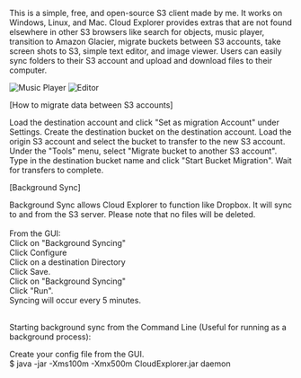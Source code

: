 This is a simple, free, and open-source S3 client made by me. It works on Windows, Linux, and Mac.  Cloud Explorer provides extras that are not found elsewhere in other S3 browsers like search for objects, music player, transition to Amazon Glacier, migrate buckets between S3 accounts, take screen shots to S3, simple text editor, and image viewer. Users can easily sync folders to their S3 account and upload and download files to their computer.



![Music Player](https://www.linux-toys.com/object.png)
![Editor](https://linux-toys.com/editor.png)


[How to migrate data between S3 accounts]

Load the destination account and click "Set as migration Account" under Settings.
Create the destination bucket on the destination account.
Load the origin S3 account and select the bucket to transfer to the new S3 account.
Under the "Tools" menu, select "Migrate bucket to another S3 account".
Type in the destination bucket name and click "Start Bucket Migration".
Wait for transfers to complete.


[Background Sync]

Background Sync allows Cloud Explorer to function like Dropbox. It will sync to and from the S3 server. Please note that no files will be deleted. 
<br>
<br>
From the GUI: 
<br>
Click on "Background Syncing"
<br>
Click Configure
<br>
Click on a destination Directory
<br>
Click Save.
<br>
Click on "Background Syncing"
<br>
Click "Run".
<br>
Syncing will occur every 5 minutes.

<br>
Starting background sync from the Command Line (Useful for running as a background process):

Create your config file from the GUI.
<br>
$ java -jar -Xms100m -Xmx500m CloudExplorer.jar daemon
